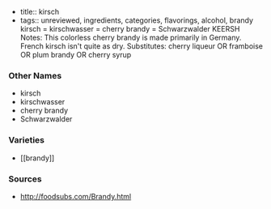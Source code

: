 - title:: kirsch
- tags:: unreviewed, ingredients, categories, flavorings, alcohol, brandy
kirsch = kirschwasser = cherry brandy = Schwarzwalder KEERSH Notes: This colorless cherry brandy is made primarily in Germany. French kirsch isn't quite as dry. Substitutes: cherry liqueur OR framboise OR plum brandy OR cherry syrup

### Other Names

* kirsch
* kirschwasser
* cherry brandy
* Schwarzwalder

### Varieties

* [[brandy]]

### Sources
* http://foodsubs.com/Brandy.html
